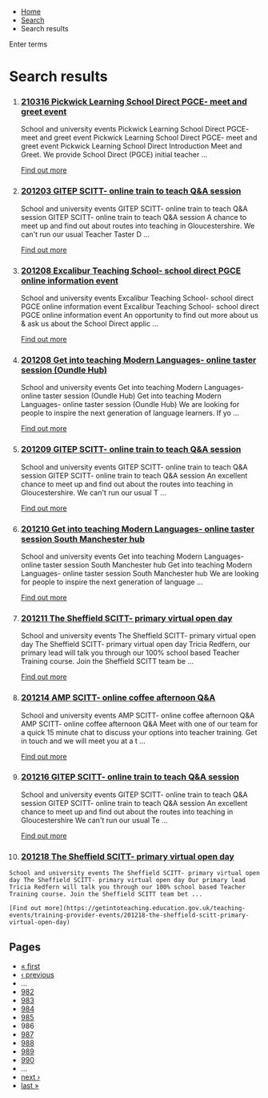 *   [Home](/)
*   [Search](/search)
*   Search results

Enter terms 

Search results
==============

1.  ### [210316 Pickwick Learning School Direct PGCE- meet and greet event](https://getintoteaching.education.gov.uk/teaching-events/training-provider-events/210316-pickwick-learning-school-direct-pgce-meet-and-greet-event)
    
    School and university events Pickwick Learning School Direct PGCE- meet and greet event Pickwick Learning School Direct PGCE- meet and greet event Pickwick Learning School Direct Introduction Meet and Greet. We provide School Direct (PGCE) initial teacher ...
    
    [Find out more](https://getintoteaching.education.gov.uk/teaching-events/training-provider-events/210316-pickwick-learning-school-direct-pgce-meet-and-greet-event)
    
2.  ### [201203 GITEP SCITT- online train to teach Q&A session](https://getintoteaching.education.gov.uk/teaching-events/training-provider-events/201203-gitep-scitt-online-train-to-teach-qa-session-0)
    
    School and university events GITEP SCITT- online train to teach Q&A session GITEP SCITT- online train to teach Q&A session A chance to meet up and find out about routes into teaching in Gloucestershire. We can't run our usual Teacher Taster D ...
    
    [Find out more](https://getintoteaching.education.gov.uk/teaching-events/training-provider-events/201203-gitep-scitt-online-train-to-teach-qa-session-0)
    
3.  ### [201208 Excalibur Teaching School- school direct PGCE online information event](https://getintoteaching.education.gov.uk/teaching-events/training-provider-events/201208-excalibur-teaching-school-school-direct-pgce-online-information-event)
    
    School and university events Excalibur Teaching School- school direct PGCE online information event Excalibur Teaching School- school direct PGCE online information event An opportunity to find out more about us & ask us about the School Direct applic ...
    
    [Find out more](https://getintoteaching.education.gov.uk/teaching-events/training-provider-events/201208-excalibur-teaching-school-school-direct-pgce-online-information-event)
    
4.  ### [201208 Get into teaching Modern Languages- online taster session (Oundle Hub)](https://getintoteaching.education.gov.uk/teaching-events/training-provider-events/201208-get-into-teaching-modern-languages-online-taster-session-oundle-hub-0)
    
    School and university events Get into teaching Modern Languages- online taster session (Oundle Hub) Get into teaching Modern Languages- online taster session (Oundle Hub) We are looking for people to inspire the next generation of language learners. If yo ...
    
    [Find out more](https://getintoteaching.education.gov.uk/teaching-events/training-provider-events/201208-get-into-teaching-modern-languages-online-taster-session-oundle-hub-0)
    
5.  ### [201209 GITEP SCITT- online train to teach Q&A session](https://getintoteaching.education.gov.uk/teaching-events/training-provider-events/201209-gitep-scitt-online-train-to-teach-qa-session)
    
    School and university events GITEP SCITT- online train to teach Q&A session GITEP SCITT- online train to teach Q&A session An excellent chance to meet up and find out about the routes into teaching in Gloucestershire. We can't run our usual T ...
    
    [Find out more](https://getintoteaching.education.gov.uk/teaching-events/training-provider-events/201209-gitep-scitt-online-train-to-teach-qa-session)
    
6.  ### [201210 Get into teaching Modern Languages- online taster session South Manchester hub](https://getintoteaching.education.gov.uk/teaching-events/training-provider-events/201210-get-into-teaching-modern-languages-online-taster-session-south-manchester-hub)
    
    School and university events Get into teaching Modern Languages- online taster session South Manchester hub Get into teaching Modern Languages- online taster session South Manchester hub We are looking for people to inspire the next generation of language ...
    
    [Find out more](https://getintoteaching.education.gov.uk/teaching-events/training-provider-events/201210-get-into-teaching-modern-languages-online-taster-session-south-manchester-hub)
    
7.  ### [201211 The Sheffield SCITT- primary virtual open day](https://getintoteaching.education.gov.uk/teaching-events/training-provider-events/201211-the-sheffield-scitt-primary-virtual-open-day)
    
    School and university events The Sheffield SCITT- primary virtual open day The Sheffield SCITT- primary virtual open day Tricia Redfern, our primary lead will talk you through our 100% school based Teacher Training course. Join the Sheffield SCITT team be ...
    
    [Find out more](https://getintoteaching.education.gov.uk/teaching-events/training-provider-events/201211-the-sheffield-scitt-primary-virtual-open-day)
    
8.  ### [201214 AMP SCITT- online coffee afternoon Q&A](https://getintoteaching.education.gov.uk/teaching-events/training-provider-events/201214-amp-scitt-online-coffee-afternoon-qa)
    
    School and university events AMP SCITT- online coffee afternoon Q&A AMP SCITT- online coffee afternoon Q&A Meet with one of our team for a quick 15 minute chat to discuss your options into teacher training. Get in touch and we will meet you at a t ...
    
    [Find out more](https://getintoteaching.education.gov.uk/teaching-events/training-provider-events/201214-amp-scitt-online-coffee-afternoon-qa)
    
9.  ### [201216 GITEP SCITT- online train to teach Q&A session](https://getintoteaching.education.gov.uk/teaching-events/training-provider-events/201216-gitep-scitt-online-train-to-teach-qa-session)
    
    School and university events GITEP SCITT- online train to teach Q&A session GITEP SCITT- online train to teach Q&A session An excellent chance to meet up and find out about the routes into teaching in Gloucestershire We can't run our usual Te ...
    
    [Find out more](https://getintoteaching.education.gov.uk/teaching-events/training-provider-events/201216-gitep-scitt-online-train-to-teach-qa-session)
    
10.  ### [201218 The Sheffield SCITT- primary virtual open day](https://getintoteaching.education.gov.uk/teaching-events/training-provider-events/201218-the-sheffield-scitt-primary-virtual-open-day)
    
    School and university events The Sheffield SCITT- primary virtual open day The Sheffield SCITT- primary virtual open day Our primary lead Tricia Redfern will talk you through our 100% school based Teacher Training course. Join the Sheffield SCITT team bet ...
    
    [Find out more](https://getintoteaching.education.gov.uk/teaching-events/training-provider-events/201218-the-sheffield-scitt-primary-virtual-open-day)
    

Pages
-----

*   [« first](/search/site "Go to first page")
*   [‹ previous](/search/site?page=984 "Go to previous page")
*   …
*   [982](/search/site?page=981 "Go to page 982")
*   [983](/search/site?page=982 "Go to page 983")
*   [984](/search/site?page=983 "Go to page 984")
*   [985](/search/site?page=984 "Go to page 985")
*   986
*   [987](/search/site?page=986 "Go to page 987")
*   [988](/search/site?page=987 "Go to page 988")
*   [989](/search/site?page=988 "Go to page 989")
*   [990](/search/site?page=989 "Go to page 990")
*   …
*   [next ›](/search/site?page=986 "Go to next page")
*   [last »](/search/site?page=1032 "Go to last page")